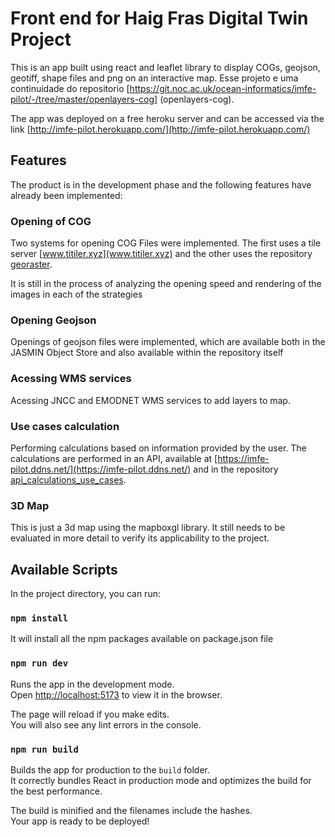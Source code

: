 # Front end for Haig Fras Digital Twin Project

This is an app built using react and leaflet library to display COGs, geojson, geotiff, shape files and png on an interactive map. Esse projeto e uma continuidade do repositorio [https://git.noc.ac.uk/ocean-informatics/imfe-pilot/-/tree/master/openlayers-cog] (openlayers-cog).

The app was deployed on a free heroku server and can be accessed via the link [http://imfe-pilot.herokuapp.com/](http://imfe-pilot.herokuapp.com/)


## Features

The product is in the development phase and the following features have already been implemented:

### Opening of COG

Two systems for opening COG Files were implemented. The first uses a tile server [www.titiler.xyz](www.titiler.xyz) and the other uses the repository [georaster](https://github.com/GeoTIFF/georaster).

It is still in the process of analyzing the opening speed and rendering of the images in each of the strategies

### Opening Geojson

Openings of geojson files were implemented, which are available both in the JASMIN Object Store and also available within the repository itself

### Acessing WMS services

Acessing JNCC and EMODNET WMS services to add layers to map.

### Use cases calculation

Performing calculations based on information provided by the user. The calculations are performed in an API, available at [https://imfe-pilot.ddns.net/](https://imfe-pilot.ddns.net/) and in the repository [api_calculations_use_cases](https://git.noc.ac.uk/ocean-informatics/imfepilot/api_calculations_use_cases).

### 3D Map

This is just a 3d map using the mapboxgl library. It still needs to be evaluated in more detail to verify its applicability to the project.

## Available Scripts

In the project directory, you can run:

### `npm install`

It will install all the npm packages available on package.json file

### `npm run dev`

Runs the app in the development mode.\
Open [http://localhost:5173](http://localhost:5173) to view it in the browser.

The page will reload if you make edits.\
You will also see any lint errors in the console.

### `npm run build`

Builds the app for production to the `build` folder.\
It correctly bundles React in production mode and optimizes the build for the best performance.

The build is minified and the filenames include the hashes.\
Your app is ready to be deployed!
